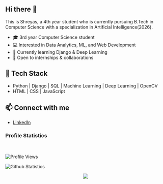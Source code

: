 ## Hi there 👋

This is Shreyas, a 4th year student who is currently pursuing B.Tech in Computer Science with a specialization in Artificial Intelligence(2026).

- 🎓 3rd year Computer Science student
- 💻 Interested in Data Analytics, ML, and Web Development
- 🌱 Currently learning Django & Deep Learning
- 🚀 Open to internships & collaborations

## 🔧 Tech Stack
- Python | Django | SQL | Machine Learning | Deep Learning | OpenCV
- HTML | CSS | JavaScript

 ## 📫 Connect with me
- [LinkedIn](https://www.linkedin.com/in/shreyas-shankar-526aaa268/)

### Profile Statistics
</br>

![Profile Views](https://komarev.com/ghpvc/?username=your-github-shreyas1374)

![Github Statistics](https://github-readme-stats-drab-delta.vercel.app/api?username=shreyas1374&count_private=true&show_icons=true&include_all_commits=true&theme=radical)

<p align="center">
  <img src="https://leetcard.jacoblin.cool/Legend_1374?theme=dark&ext=activity"/>
</p>

